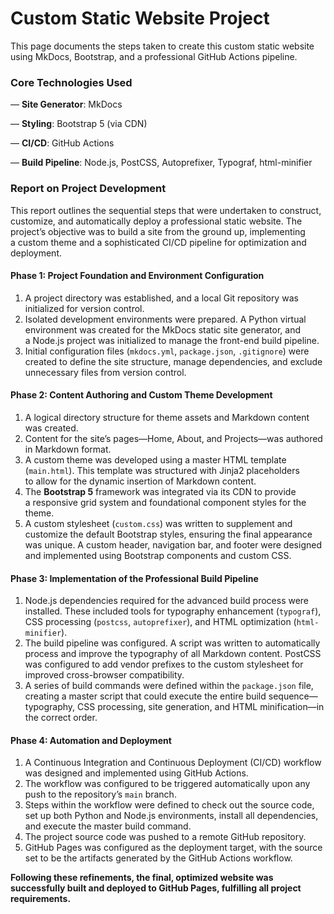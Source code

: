# Custom Static Website Project

This page documents the steps taken to create this custom static website using MkDocs, Bootstrap, and a professional GitHub Actions pipeline.

### Core Technologies Used

— **Site Generator**: MkDocs

— **Styling**: Bootstrap 5 (via CDN)

— **CI/CD**: GitHub Actions

— **Build Pipeline**: Node.js, PostCSS, Autoprefixer, Typograf, html-minifier

### Report on Project Development

This report outlines the sequential steps that were undertaken to construct, customize, and automatically deploy a professional static website. The project’s objective was to build a site from the ground up, implementing a custom theme and a sophisticated CI/CD pipeline for optimization and deployment.

#### Phase 1: Project Foundation and Environment Configuration

1. A project directory was established, and a local Git repository was initialized for version control.
2. Isolated development environments were prepared. A Python virtual environment was created for the MkDocs static site generator, and a Node.js project was initialized to manage the front-end build pipeline.
3. Initial configuration files (`mkdocs.yml`, `package.json`, `.gitignore`) were created to define the site structure, manage dependencies, and exclude unnecessary files from version control.

#### Phase 2: Content Authoring and Custom Theme Development

1. A logical directory structure for theme assets and Markdown content was created.
2. Content for the site’s pages—Home, About, and Projects—was authored in Markdown format.
3. A custom theme was developed using a master HTML template (`main.html`). This template was structured with Jinja2 placeholders to allow for the dynamic insertion of Markdown content.
4. The **Bootstrap 5** framework was integrated via its CDN to provide a responsive grid system and foundational component styles for the theme.
5. A custom stylesheet (`custom.css`) was written to supplement and customize the default Bootstrap styles, ensuring the final appearance was unique. A custom header, navigation bar, and footer were designed and implemented using Bootstrap components and custom CSS.

#### Phase 3: Implementation of the Professional Build Pipeline

1. Node.js dependencies required for the advanced build process were installed. These included tools for typography enhancement (`typograf`), CSS processing (`postcss`, `autoprefixer`), and HTML optimization (`html-minifier`).
2. The build pipeline was configured. A script was written to automatically process and improve the typography of all Markdown content. PostCSS was configured to add vendor prefixes to the custom stylesheet for improved cross-browser compatibility.
3. A series of build commands were defined within the `package.json` file, creating a master script that could execute the entire build sequence—typography, CSS processing, site generation, and HTML minification—in the correct order.

#### Phase 4: Automation and Deployment

1. A Continuous Integration and Continuous Deployment (CI/CD) workflow was designed and implemented using GitHub Actions.
2. The workflow was configured to be triggered automatically upon any push to the repository’s `main` branch.
3. Steps within the workflow were defined to check out the source code, set up both Python and Node.js environments, install all dependencies, and execute the master build command.
4. The project source code was pushed to a remote GitHub repository.
5. GitHub Pages was configured as the deployment target, with the source set to be the artifacts generated by the GitHub Actions workflow.

**Following these refinements, the final, optimized website was successfully built and deployed to GitHub Pages, fulfilling all project requirements.**